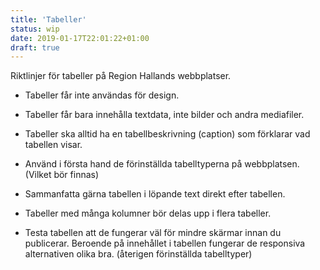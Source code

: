 ```yaml
---
title: 'Tabeller'
status: wip
date: 2019-01-17T22:01:22+01:00
draft: true
---
```

Riktlinjer för tabeller på Region Hallands webbplatser.

  - Tabeller får inte användas för design.

  - Tabeller får bara innehålla textdata, inte bilder och andra mediafiler.

  - Tabeller ska alltid ha en tabellbeskrivning (caption) som förklarar vad tabellen visar.

  - Använd i första hand de förinställda tabelltyperna på webbplatsen. (Vilket bör finnas)

  - Sammanfatta gärna tabellen i löpande text direkt efter tabellen.

  - Tabeller med många kolumner bör delas upp i flera tabeller.

  - Testa tabellen att de fungerar väl för mindre skärmar innan du publicerar. Beroende på innehållet i tabellen fungerar de responsiva alternativen olika bra. (återigen förinställda tabelltyper)
